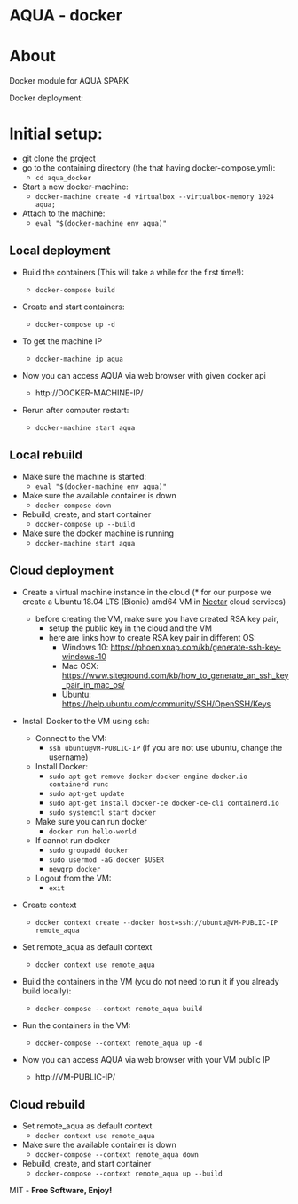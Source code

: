 # AQUA - docker
# About
Docker module for AQUA SPARK

Docker deployment:
# Initial setup:
  - git clone the project
  - go to the containing directory (the that having docker-compose.yml):
    - `cd aqua_docker`
  - Start a new docker-machine:
    - `docker-machine create -d virtualbox --virtualbox-memory 1024 aqua;`
  - Attach to the machine:
    - `eval "$(docker-machine env aqua)"`

## Local deployment
  - Build the containers (This will take a while for the first time!):
    -  `docker-compose build`
  - Create and start containers:
    - `docker-compose up -d`
  - To get the machine IP
    - `docker-machine ip aqua`
  - Now you can access AQUA via web browser with given docker api
    - http://DOCKER-MACHINE-IP/

  - Rerun after computer restart:
    - `docker-machine start aqua`

## Local rebuild
  - Make sure the machine is started:
    - `eval "$(docker-machine env aqua)"`
  - Make sure the available container is down
    - `docker-compose down`
  - Rebuild, create, and start container
    - `docker-compose up --build`
  - Make sure the docker machine is running
    - `docker-machine start aqua`

## Cloud deployment
  - Create a virtual machine instance in the cloud
    (* for our purpose we create a Ubuntu 18.04 LTS (Bionic) amd64 VM in [Nectar](https://ardc.edu.au/services/nectar-research-cloud/) cloud services)
    - before creating the VM, make sure you have created RSA key pair,
      - setup the public key in the cloud and the VM
      - here are links how to create RSA key pair in different OS:
        - Windows 10: https://phoenixnap.com/kb/generate-ssh-key-windows-10
        - Mac OSX: https://www.siteground.com/kb/how_to_generate_an_ssh_key_pair_in_mac_os/
        - Ubuntu: https://help.ubuntu.com/community/SSH/OpenSSH/Keys
  - Install Docker to the VM using ssh:
    - Connect to the VM:
      - `ssh ubuntu@VM-PUBLIC-IP` (if you are not use ubuntu, change the username)
    - Install Docker:
      - `sudo apt-get remove docker docker-engine docker.io containerd runc`
      - `sudo apt-get update`
      - `sudo apt-get install docker-ce docker-ce-cli containerd.io`
      - `sudo systemctl start docker`
    - Make sure you can run docker
      - `docker run hello-world`
    - If cannot run docker
      - `sudo groupadd docker`
      - `sudo usermod -aG docker $USER`
      - `newgrp docker`
    - Logout from the VM:
      - `exit`

  - Create context
    - `docker context create --docker host=ssh://ubuntu@VM-PUBLIC-IP remote_aqua`
  - Set remote_aqua as default context
    - `docker context use remote_aqua`
  - Build the containers in the VM (you do not need to run it if you already build locally):
    - `docker-compose --context remote_aqua build`
  - Run the containers in the VM:
    - `docker-compose --context remote_aqua up -d`
  - Now you can access AQUA via web browser with your VM public IP
    - http://VM-PUBLIC-IP/

## Cloud rebuild
  - Set remote_aqua as default context
    - `docker context use remote_aqua`
  - Make sure the available container is down
    - `docker-compose --context remote_aqua down`
  - Rebuild, create, and start container
    - `docker-compose --context remote_aqua up --build`

MIT - **Free Software, Enjoy!**

[//]: #URLs
   [sanic]: <https://github.com/channelcat/sanic>
   [nginx]: <https://www.nginx.com/resources/wiki/>
